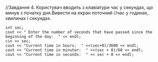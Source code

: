 //Завдання 4. Користувач вводить з клавіатури час у секундах, що минув з початку дня.Вивести на екран поточний
	//час у годинах, хвилинах і секундах.

	int sec;
	cout << " Enter the number of seconds that have passed since the beginning of the day:  " << endl;
	cin >> sec;
	cout << "Current time in hours:  " <<(sec+0)/3600 << endl;
	cout << "Current time in minuter:  " <<(sec + 0)/60 << endl;
	cout << "Current time in seconds:  " << sec + 0 << endl;

